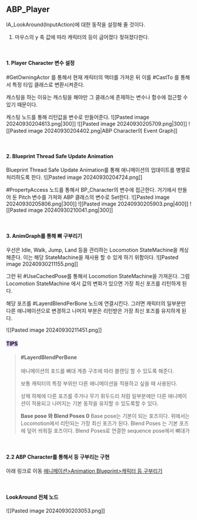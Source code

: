 <br>

## ABP_Player 

IA_LookAround(InputAction)에 대한 동작을 설정해 줄 것이다.

1. 마우스의 y 축 값에 따라 캐릭터의 등이 굽어졌다 젖혀졌다한다.

<br>

#### 1. Player Character 변수 설정
#GetOwningActor 를 통해서 현재 캐릭터의 액터를 가져온 뒤 이를 #CastTo 를 통해서 특정 타입 클래스로 변환시켜준다. 

캐스팅을 하는 이유는 캐스팅을 해야만 그 클래스에 존재하는 변수나 함수에 접근할 수 있기 때문이다.

캐스팅 노드를 통해 리턴값을 변수로 만들어준다. 
![[Pasted image 20240930204613.png|300]]
![[Pasted image 20240930205709.png|300]]
![[Pasted image 20240930204402.png|ABP Character의 Event Graph]]

<br>

#### 2. Blueprint Thread Safe Update Animation
Blueprint Thread Safe Update Animation를 통해 애니메이션의 업데이트를 병렬로 처리하도록 한다. 
![[Pasted image 20240930204724.png]]

#PropertyAccess 노드를 통해서 BP_Character의 변수에 접근한다. 거기에서 만들어 둔 Pitch 변수를 가져와 ABP 클래스의 변수로 Set한다.
![[Pasted image 20240930205806.png|300]]
![[Pasted image 20240930205903.png|400]]
![[Pasted image 20240930210041.png|300]]

<br>

#### 3. AnimGraph를 통해 뼈 구부리기
우선은 Idle, Walk, Jump, Land 등을 관리하는 Locomotion StateMachine을 캐싱 해준다. 이는 해당 StateMachine을 재사용 할 수 있게 하기 위함이다.
![[Pasted image 20240930211155.png]]

그런 뒤 #UseCachedPose를 통해서 Locomotion StateMachine을 가져온다. 그럼 Locomotion StateMachine 에서 값의 변화가 있으면 가장 최신 포즈를 리턴하게 된다.

해당 포즈를 #LayerdBlendPerBone 노드에 연결시킨다. 그러면 캐릭터의 일부분만 다른 애니메이션으로 변경하고 나머지 부분은 리턴받은 가장 최신 포즈를 유지하게 된다.

![[Pasted image 20240930211451.png]]


 #### <mark style="background: #D2B3FFA6;">TIPS </mark>
> #### #LayerdBlendPerBone
> 애니메이션의 포드를 뼈대 계층 구조에 따라 블렌딩 할 수 있도록 해준다.
> 
> 보통 캐릭터의 특정 부위만 다른 애니메이션을 적용하고 싶을 때 사용된다.
> 
> 상체 하체에 다른 포즈를 주거나 무기 휘두드리 처럼 일부분에만 다른 애니메이션이 적용되고 나머지는 기본 동작을 유지할 수 있도록할 수 있다.
>
>__Base pose 와 Blend Poses 0__
>Base pose는 기본이 되는 포즈이다. 위에서는 Locomotion에서 리턴되는 가장 최신 포즈가 된다.
>Blend Poses 는 기본 포즈에 덮어 씌워질 포즈이다. Blend Poses로 연결한 sequence pose에서 뼈대가 

<br>

#### 2.2 ABP Character를 통해서 등 구부리는 구현
아래 링크로 이동
[애니메이션>Animation Blueprint>캐릭터 등 구부리기](캐릭터%20등%20구부리기(마우스%20상하)_LookAroundInput.md)

<br>

#### LookAround 전체 노드
![[Pasted image 20240930203053.png]]